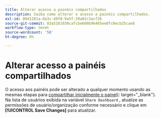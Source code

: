 ```yaml
---
title: Alterar acesso a painéis compartilhados
description: Saiba como alterar o acesso a painéis compartilhados.
exl-id: 0041281a-0a3c-49f8-9a5f-39a02c3acf26
source-git-commit: 03a5161930cafcbe600b96465ee0fc0ecb25cae8
workflow-type: tm+mt
source-wordcount: '58'
ht-degree: 0%

---
```


# Alterar acesso a painéis compartilhados

O acesso aos painéis pode ser alterado a qualquer momento usando as mesmas etapas para [compartilhar inicialmente o painel](../../data-user/dashboards/share-dashboard-with-users.md){: target=&quot;_blank&quot;}. Na lista de usuários exibida na variável `Share Dashboard` , atualize as permissões de usuário/organização conforme necessário e clique em **[!UICONTROL Save Changes]** para atualizar.
